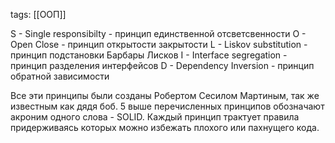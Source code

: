 tags: [[ООП]]

S - Single responsibilty - принцип единственной отсветсвенности
O - Open Close - принцип открытости закрытости
L - Liskov substitution - принцип подстановки Барбары Лисков
I - Interface segregation - принцип разделения интерфейсов
D - Dependency Inversion - принцип обратной зависимости

Все эти принципы были созданы Робертом Сесилом Мартиным, так же известным как дядя боб. 5 выше перечисленных принципов обозначают акроним одного слова - SOLID. Каждый принцип трактует правила придерживаясь которых можно избежать плохого или пахнущего кода.